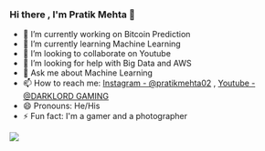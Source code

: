 ### Hi there , I'm Pratik Mehta 👋

- 🔭 I’m currently working on Bitcoin Prediction
- 🌱 I’m currently learning Machine Learning
- 👯 I’m looking to collaborate on Youtube
- 🤔 I’m looking for help with Big Data and AWS
- 💬 Ask me about Machine Learning
- 📫 How to reach me: [Instagram - @pratikmehta02](https://www.instagram.com/pratikmehta02) , [Youtube - @DARKLORD GAMING](https://www.youtube.com/channel/UCEiavVC3R46exv15m6DPvTQ)
- 😄 Pronouns: He/His
- ⚡ Fun fact: I'm a gamer and a photographer

<img src="https://github-readme-stats.vercel.app/api?username=Pratik02071998&&show_icons=true&title_color=ffffff&icon_color=bb2acf&text_color=daf7dc&bg_color=191919">
